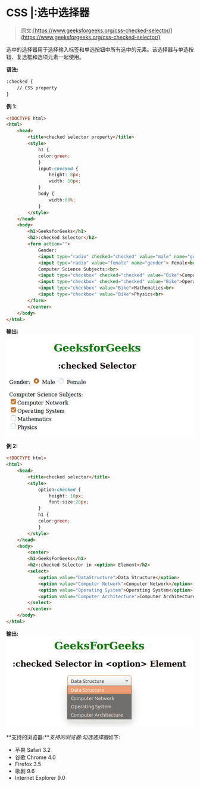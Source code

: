 # CSS |:选中选择器

> 原文:[https://www.geeksforgeeks.org/css-checked-selector/](https://www.geeksforgeeks.org/css-checked-selector/)

选中的选择器用于选择输入标签和单选按钮中所有选中的元素。该选择器与单选按钮、复选框和选项元素一起使用。

**语法:**

```html
:checked {
    // CSS property
} 

```

**例 1:**

```html
<!DOCTYPE html>
<html>
    <head>
        <title>checked selector property</title>
        <style>
            h1 {
            color:green;
            }
            input:checked {
                height: 8px;
                width: 10px;
            }
            body {
                width:60%;
            }
        </style>
    </head>
    <body>
        <h1>GeeksforGeeks</h1>
        <h2>:checked Selector</h2>
        <form action="">
            Gender:
            <input type="radio" checked="checked" value="male" name="gender"> Male
            <input type="radio" value="female" name="gender"> Female<br><br>
            Computer Science Subjects:<br>
            <input type="checkbox" checked="checked" value="Bike">Computer Network<br>
            <input type="checkbox" checked="checked" value="Bike">Operating System<br>
            <input type="checkbox" value="Bike">Mathematics<br>
            <input type="checkbox" value="Bike">Physics<br>
        </form>
        </center>
    </body>
</html>                    
```

**输出:**
![](img/dd5efceeb83201bb1065f141ec0149cb.png)

**例 2:**

```html
<!DOCTYPE html>
<html>
    <head>
        <title>checked selector</title>
        <style> 
            option:checked {
                height: 10px;
                font-size:20px;
            }
            h1 {
            color:green;
            }
        </style>
    </head>
    <body>
        <center>
        <h1>GeeksForGeeks</h1>
        <h2>:checked Selector in <option> Element</h2>
        <select>
            <option value="DataStructure">Data Structure</option>
            <option value="Computer Network">Computer Network</option>
            <option value="Operating System">Operating System</option>
            <option value="Computer Architecture">Computer Architecture</option>
        </select>
        </center>
    </body>
</html>                    
```

**输出:**
![](img/7a17ef2adaac92f8790c33d488dd678d.png)

**支持的浏览器:***支持的浏览器:勾选选择器*如下:

*   苹果 Safari 3.2
*   谷歌 Chrome 4.0
*   Firefox 3.5
*   歌剧 9.6
*   Internet Explorer 9.0